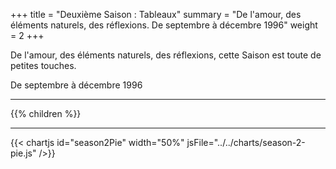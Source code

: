 +++
title = "Deuxième Saison : Tableaux"
summary = "De l'amour, des éléments naturels, des réflexions. De septembre à décembre 1996"
weight = 2
+++

De l'amour, des éléments naturels, des réflexions, cette Saison est toute de petites touches.

De septembre à décembre 1996

---
{{% children  %}}

---
{{< chartjs id="season2Pie" width="50%" jsFile="../../charts/season-2-pie.js" />}}
